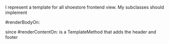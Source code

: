I represent a template for all shoestore frontend view.
My subclasses should implement 

#renderBodyOn:

since #renderContentOn: is a TemplateMethod that adds the header and footer